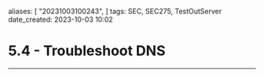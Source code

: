 

aliases: [ "20231003100243",  ]
tags: SEC, SEC275, TestOutServer
date_created: 2023-10-03 10:02

# 5.4 - Troubleshoot DNS
---
